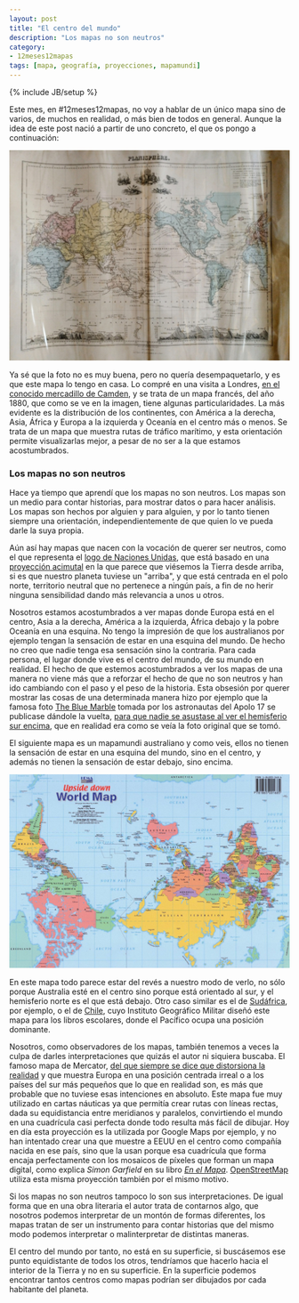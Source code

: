 ```yaml
---
layout: post
title: "El centro del mundo"
description: "Los mapas no son neutros"
category: 
- 12meses12mapas
tags: [mapa, geografía, proyecciones, mapamundi]
---
```

{% include JB/setup %}

Este mes, en #12meses12mapas, no voy a hablar de un único mapa sino de varios, de muchos en realidad, o más bien de todos en general. Aunque la idea de este post nació a partir de uno concreto, el que os pongo a continuación:

![mapa-camden](/assets/images/posts/mapa-camden.jpg)

Ya sé que la foto no es muy buena, pero no quería desempaquetarlo, y es que este mapa lo tengo en casa. Lo compré en una visita a Londres, [en el conocido mercadillo de Camden](http://www.elrincondesele.com/un-domingo-cualquiera-en-camden-town-market/), y se trata de un mapa francés, del año 1880, que como se ve en la imagen, tiene algunas particularidades. La más evidente es la distribución de los continentes, con América a la derecha, Asia, África y Europa a la izquierda y Oceanía en el centro más o menos. Se trata de un mapa que muestra rutas de tráfico marítimo, y esta orientación permite visualizarlas mejor, a pesar de no ser a la que estamos acostumbrados.

### Los mapas no son neutros

Hace ya tiempo que aprendí que los mapas no son neutros. Los mapas son un medio para contar historias, para mostrar datos o para hacer análisis. Los mapas son hechos por alguien y para alguien, y por lo tanto tienen siempre una orientación, independientemente de que quien lo ve pueda darle la suya propia. 

Aún así hay mapas que nacen con la vocación de querer ser neutros, como el que representa el [logo de Naciones Unidas](http://www.un.org/undss/sites/www.un.org.undss/files/u7/UN_logo.png), que está basado en una [proyección acimutal](https://es.wikipedia.org/wiki/Proyecci%C3%B3n_acimutal_equidistante) en la que parece que viésemos la Tierra desde arriba, si es que nuestro planeta tuviese un "arriba", y que está centrada en el polo norte, territorio neutral que no pertenece a ningún país, a fin de no herir ninguna sensibilidad dando más relevancia a unos u otros.

Nosotros estamos acostumbrados a ver mapas donde Europa está en el centro, Asia a la derecha, América a la izquierda, África debajo y la pobre Oceanía en una esquina. No tengo la impresión de que los australianos por ejemplo tengan la sensación de estar en una esquina del mundo. De hecho no creo que nadie tenga esa sensación sino la contraria. Para cada persona, el lugar donde vive es el centro del mundo, de su mundo en realidad. El hecho de que estemos acostumbrados a ver los mapas de una manera no viene más que a reforzar el hecho de que no son neutros y han ido cambiando con el paso y el peso de la historia. Esta obsesión por querer mostrar las cosas de una determinada manera hizo por ejemplo que la famosa foto [The Blue Marble](https://en.wikipedia.org/wiki/The_Blue_Marble) tomada por los astronautas del Apolo 17 se publicase dándole la vuelta, [para que nadie se asustase al ver el hemisferio sur encima](https://www.theatlantic.com/technology/archive/2011/04/the-blue-marble-shot-our-first-complete-photograph-of-earth/237167/), que en realidad era como se veía la foto original que se tomó.

El siguiente mapa es un mapamundi australiano y como veis, ellos no tienen la sensación de estar en una esquina del mundo, sino en el centro, y además no tienen la sensación de estar debajo, sino encima. 

![mapamundi-australia](/assets/images/posts/mapamundi-australia.jpg)

En este mapa todo parece estar del revés a nuestro modo de verlo, no sólo porque Australia esté en el centro sino porque está orientado al sur, y el hemisferio norte es el que está debajo. Otro caso similar es el de [Sudáfrica](https://esp.rt.com/actualidad/public_images/2015.01/original/54b5233272139e20538b45e7.jpg), por ejemplo, o el de [Chile](https://esp.rt.com/actualidad/public_images/2015.01/original/54b5217f72139e20538b45d5.jpg), cuyo Instituto Geográfico Militar diseñó este mapa para los libros escolares, donde el Pacífico ocupa una posición dominante.

Nosotros, como observadores de los mapas, también tenemos a veces la culpa de darles interpretaciones que quizás el autor ni siquiera buscaba. El famoso mapa de Mercator, [del que siempre se dice que distorsiona la realidad](https://hipertextual.com/2016/07/america-erradicacion-sarampion-rubeola) y que muestra Europa en una posición centrada irreal o a los países del sur más pequeños que lo que en realidad son, es más que probable que no tuviese esas intenciones en absoluto. Este mapa fue muy utilizado en cartas náuticas ya que permitía crear rutas con líneas rectas, dada su equidistancia entre meridianos y paralelos, convirtiendo el mundo en una cuadrícula casi perfecta donde todo resulta más fácil de dibujar. Hoy en día esta proyección es la utilizada por Google Maps por ejemplo, y no han intentado crear una que muestre a EEUU en el centro como compañía nacida en ese país, sino que la usan porque esa cuadrícula que forma encaja perfectamente con los mosaicos de píxeles que forman un mapa digital, como explica *Simon Garfield* en su libro [*En el Mapa*](http://www.nosolosig.com/articulos/211-en-el-mapa-de-como-el-mundo-adquirio-su-aspecto-por-simon-garfield). [OpenStreetMap](http://osm.org) utiliza esta misma proyección también por el mismo motivo.

Si los mapas no son neutros tampoco lo son sus interpretaciones. De igual forma que en una obra literaria el autor trata de contarnos algo, que nosotros podemos interpretar de un montón de formas diferentes, los mapas tratan de ser un instrumento para contar historias que del mismo modo podemos interpretar o malinterpretar de distintas maneras.

El centro del mundo por tanto, no está en su superficie, si buscásemos ese punto equidistante de todos los otros, tendríamos que hacerlo hacia el interior de la Tierra y no en su superficie. En la superficie podemos encontrar tantos centros como mapas podrían ser dibujados por cada habitante del planeta.




